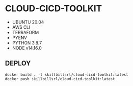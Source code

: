 CLOUD-CICD-TOOLKIT
==================

- UBUNTU 20.04
- AWS CLI
- TERRAFORM
- PYENV
- PYTHON 3.8.7
- NODE v14.16.0


## DEPLOY

```
docker build . -t skillbillsrl/cloud-cicd-toolkit:latest
docker push skillbillsrl/cloud-cicd-toolkit:latest
```
